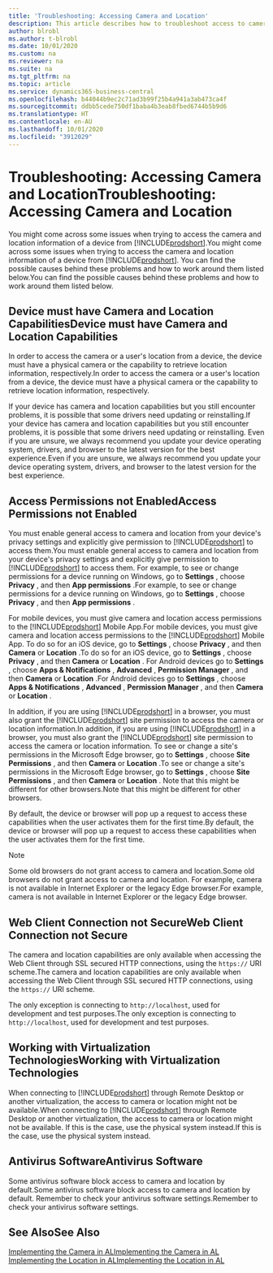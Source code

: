 ```yaml
---
title: 'Troubleshooting: Accessing Camera and Location'
description: This article describes how to troubleshoot access to camera and location information in Business Central.
author: blrobl
ms.author: t-blrobl
ms.date: 10/01/2020
ms.custom: na
ms.reviewer: na
ms.suite: na
ms.tgt_pltfrm: na
ms.topic: article
ms.service: dynamics365-business-central
ms.openlocfilehash: b44044b9ec2c71ad3b99f25b4a941a3ab473ca4f
ms.sourcegitcommit: ddbb5cede750df1baba4b3eab8fbed6744b5b9d6
ms.translationtype: HT
ms.contentlocale: en-AU
ms.lasthandoff: 10/01/2020
ms.locfileid: "3912029"
---
```

# <a name="troubleshooting-accessing-camera-and-location"></a><span data-ttu-id="9c692-103">Troubleshooting: Accessing Camera and Location</span><span class="sxs-lookup"><span data-stu-id="9c692-103">Troubleshooting: Accessing Camera and Location</span></span>

<span data-ttu-id="9c692-104">You might come across some issues when trying to access the camera and location information of a device from [!INCLUDE[prodshort](includes/prodshort.md)].</span><span class="sxs-lookup"><span data-stu-id="9c692-104">You might come across some issues when trying to access the camera and location information of a device from [!INCLUDE[prodshort](includes/prodshort.md)].</span></span> <span data-ttu-id="9c692-105">You can find the possible causes behind these problems and how to work around them listed below.</span><span class="sxs-lookup"><span data-stu-id="9c692-105">You can find the possible causes behind these problems and how to work around them listed below.</span></span>

## <a name="device-must-have-camera-and-location-capabilities"></a><span data-ttu-id="9c692-106">Device must have Camera and Location Capabilities</span><span class="sxs-lookup"><span data-stu-id="9c692-106">Device must have Camera and Location Capabilities</span></span>

<span data-ttu-id="9c692-107">In order to access the camera or a user's location from a device, the device must have a physical camera or the capability to retrieve location information, respectively.</span><span class="sxs-lookup"><span data-stu-id="9c692-107">In order to access the camera or a user's location from a device, the device must have a physical camera or the capability to retrieve location information, respectively.</span></span>

<span data-ttu-id="9c692-108">If your device has camera and location capabilities but you still encounter problems, it is possible that some drivers need updating or reinstalling.</span><span class="sxs-lookup"><span data-stu-id="9c692-108">If your device has camera and location capabilities but you still encounter problems, it is possible that some drivers need updating or reinstalling.</span></span> <span data-ttu-id="9c692-109">Even if you are unsure, we always recommend you update your device operating system, drivers, and browser to the latest version for the best experience.</span><span class="sxs-lookup"><span data-stu-id="9c692-109">Even if you are unsure, we always recommend you update your device operating system, drivers, and browser to the latest version for the best experience.</span></span>

## <a name="access-permissions-not-enabled"></a><span data-ttu-id="9c692-110">Access Permissions not Enabled</span><span class="sxs-lookup"><span data-stu-id="9c692-110">Access Permissions not Enabled</span></span>

<span data-ttu-id="9c692-111">You must enable general access to camera and location from your device's privacy settings and explicitly give permission to  [!INCLUDE[prodshort](includes/prodshort.md)] to access them.</span><span class="sxs-lookup"><span data-stu-id="9c692-111">You must enable general access to camera and location from your device's privacy settings and explicitly give permission to  [!INCLUDE[prodshort](includes/prodshort.md)] to access them.</span></span> <span data-ttu-id="9c692-112">For example, to see or change permissions for a device running on Windows, go to **Settings** , choose **Privacy** , and then **App permissions** .</span><span class="sxs-lookup"><span data-stu-id="9c692-112">For example, to see or change permissions for a device running on Windows, go to **Settings** , choose **Privacy** , and then **App permissions** .</span></span> 

<span data-ttu-id="9c692-113">For mobile devices, you must give camera and location access permissions to the [!INCLUDE[prodshort](includes/prodshort.md)] Mobile App.</span><span class="sxs-lookup"><span data-stu-id="9c692-113">For mobile devices, you must give camera and location access permissions to the [!INCLUDE[prodshort](includes/prodshort.md)] Mobile App.</span></span> <span data-ttu-id="9c692-114">To do so for an iOS device, go to **Settings** , choose **Privacy** , and then **Camera** or **Location** .</span><span class="sxs-lookup"><span data-stu-id="9c692-114">To do so for an iOS device, go to **Settings** , choose **Privacy** , and then **Camera** or **Location** .</span></span> <span data-ttu-id="9c692-115">For Android devices go to **Settings** , choose **Apps & Notifications** , **Advanced** , **Permission Manager** , and then **Camera** or **Location** .</span><span class="sxs-lookup"><span data-stu-id="9c692-115">For Android devices go to **Settings** , choose **Apps & Notifications** , **Advanced** , **Permission Manager** , and then **Camera** or **Location** .</span></span>

<span data-ttu-id="9c692-116">In addition, if you are using [!INCLUDE[prodshort](includes/prodshort.md)] in a browser, you must also grant the [!INCLUDE[prodshort](includes/prodshort.md)] site permission to access the camera or location information.</span><span class="sxs-lookup"><span data-stu-id="9c692-116">In addition, if you are using [!INCLUDE[prodshort](includes/prodshort.md)] in a browser, you must also grant the [!INCLUDE[prodshort](includes/prodshort.md)] site permission to access the camera or location information.</span></span> <span data-ttu-id="9c692-117">To see or change a site's permissions in the Microsoft Edge browser, go to **Settings** , choose **Site Permissions** , and then **Camera** or **Location** .</span><span class="sxs-lookup"><span data-stu-id="9c692-117">To see or change a site's permissions in the Microsoft Edge browser, go to **Settings** , choose **Site Permissions** , and then **Camera** or **Location** .</span></span> <span data-ttu-id="9c692-118">Note that this might be different for other browsers.</span><span class="sxs-lookup"><span data-stu-id="9c692-118">Note that this might be different for other browsers.</span></span>

<span data-ttu-id="9c692-119">By default, the device or browser will pop up a request to access these capabilities when the user activates them for the first time.</span><span class="sxs-lookup"><span data-stu-id="9c692-119">By default, the device or browser will pop up a request to access these capabilities when the user activates them for the first time.</span></span>

> [!NOTE]  
> <span data-ttu-id="9c692-120">Some old browsers do not grant access to camera and location.</span><span class="sxs-lookup"><span data-stu-id="9c692-120">Some old browsers do not grant access to camera and location.</span></span> <span data-ttu-id="9c692-121">For example, camera is not available in Internet Explorer or the legacy Edge browser.</span><span class="sxs-lookup"><span data-stu-id="9c692-121">For example, camera is not available in Internet Explorer or the legacy Edge browser.</span></span>

## <a name="web-client-connection-not-secure"></a><span data-ttu-id="9c692-122">Web Client Connection not Secure</span><span class="sxs-lookup"><span data-stu-id="9c692-122">Web Client Connection not Secure</span></span>

<span data-ttu-id="9c692-123">The camera and location capabilities are only available when accessing the Web Client through SSL secured HTTP connections, using the `https://` URI scheme.</span><span class="sxs-lookup"><span data-stu-id="9c692-123">The camera and location capabilities are only available when accessing the Web Client through SSL secured HTTP connections, using the `https://` URI scheme.</span></span> 

<span data-ttu-id="9c692-124">The only exception is connecting to `http://localhost`, used for development and test purposes.</span><span class="sxs-lookup"><span data-stu-id="9c692-124">The only exception is connecting to `http://localhost`, used for development and test purposes.</span></span>


## <a name="working-with-virtualization-technologies"></a><span data-ttu-id="9c692-125">Working with Virtualization Technologies</span><span class="sxs-lookup"><span data-stu-id="9c692-125">Working with Virtualization Technologies</span></span>

<span data-ttu-id="9c692-126">When connecting to [!INCLUDE[prodshort](includes/prodshort.md)] through Remote Desktop or another virtualization, the access to camera or location might not be available.</span><span class="sxs-lookup"><span data-stu-id="9c692-126">When connecting to [!INCLUDE[prodshort](includes/prodshort.md)] through Remote Desktop or another virtualization, the access to camera or location might not be available.</span></span> <span data-ttu-id="9c692-127">If this is the case, use the physical system instead.</span><span class="sxs-lookup"><span data-stu-id="9c692-127">If this is the case, use the physical system instead.</span></span>

## <a name="antivirus-software"></a><span data-ttu-id="9c692-128">Antivirus Software</span><span class="sxs-lookup"><span data-stu-id="9c692-128">Antivirus Software</span></span>
<span data-ttu-id="9c692-129">Some antivirus software block access to camera and location by default.</span><span class="sxs-lookup"><span data-stu-id="9c692-129">Some antivirus software block access to camera and location by default.</span></span> <span data-ttu-id="9c692-130">Remember to check your antivirus software settings.</span><span class="sxs-lookup"><span data-stu-id="9c692-130">Remember to check your antivirus software settings.</span></span>

## <a name="see-also"></a><span data-ttu-id="9c692-131">See Also</span><span class="sxs-lookup"><span data-stu-id="9c692-131">See Also</span></span>
[<span data-ttu-id="9c692-132">Implementing the Camera in AL</span><span class="sxs-lookup"><span data-stu-id="9c692-132">Implementing the Camera in AL</span></span>](/dynamics365/business-central/dev-itpro/developer/devenv-implement-camera-al)  
[<span data-ttu-id="9c692-133">Implementing the Location in AL</span><span class="sxs-lookup"><span data-stu-id="9c692-133">Implementing the Location in AL</span></span>](/dynamics365/business-central/dev-itpro/developer/devenv-implement-location-al)
